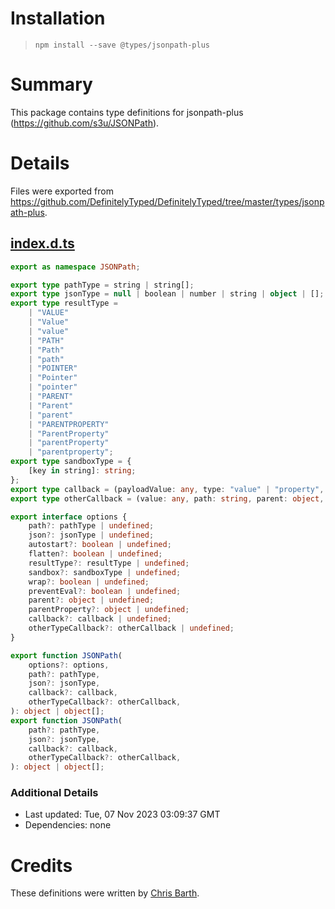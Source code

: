 # Installation
> `npm install --save @types/jsonpath-plus`

# Summary
This package contains type definitions for jsonpath-plus (https://github.com/s3u/JSONPath).

# Details
Files were exported from https://github.com/DefinitelyTyped/DefinitelyTyped/tree/master/types/jsonpath-plus.
## [index.d.ts](https://github.com/DefinitelyTyped/DefinitelyTyped/tree/master/types/jsonpath-plus/index.d.ts)
````ts
export as namespace JSONPath;

export type pathType = string | string[];
export type jsonType = null | boolean | number | string | object | [];
export type resultType =
    | "VALUE"
    | "Value"
    | "value"
    | "PATH"
    | "Path"
    | "path"
    | "POINTER"
    | "Pointer"
    | "pointer"
    | "PARENT"
    | "Parent"
    | "parent"
    | "PARENTPROPERTY"
    | "ParentProperty"
    | "parentProperty"
    | "parentproperty";
export type sandboxType = {
    [key in string]: string;
};
export type callback = (payloadValue: any, type: "value" | "property", fullPayload: any) => void;
export type otherCallback = (value: any, path: string, parent: object, parentPropertyName: any) => boolean;

export interface options {
    path?: pathType | undefined;
    json?: jsonType | undefined;
    autostart?: boolean | undefined;
    flatten?: boolean | undefined;
    resultType?: resultType | undefined;
    sandbox?: sandboxType | undefined;
    wrap?: boolean | undefined;
    preventEval?: boolean | undefined;
    parent?: object | undefined;
    parentProperty?: object | undefined;
    callback?: callback | undefined;
    otherTypeCallback?: otherCallback | undefined;
}

export function JSONPath(
    options?: options,
    path?: pathType,
    json?: jsonType,
    callback?: callback,
    otherTypeCallback?: otherCallback,
): object | object[];
export function JSONPath(
    path?: pathType,
    json?: jsonType,
    callback?: callback,
    otherTypeCallback?: otherCallback,
): object | object[];

````

### Additional Details
 * Last updated: Tue, 07 Nov 2023 03:09:37 GMT
 * Dependencies: none

# Credits
These definitions were written by [Chris Barth](https://github.com/cjbarth).
